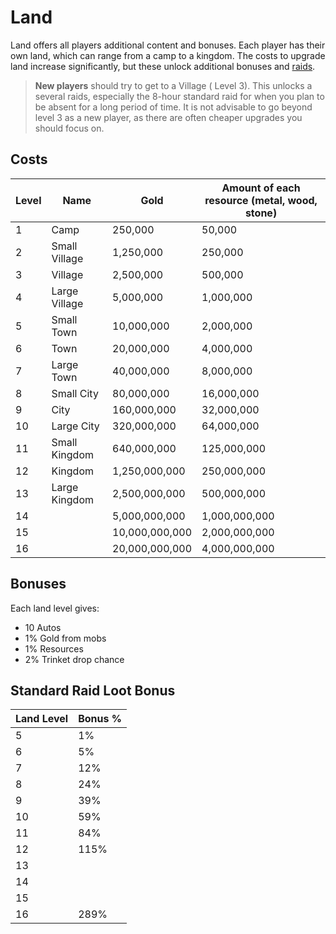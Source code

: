 # Land

Land offers all players additional content and bonuses. Each player has their own land, which can range from a camp to a kingdom. The costs to upgrade land increase significantly, but these unlock additional bonuses and [raids](raids.md).

> **New players** should try to get to a Village ( Level 3). This unlocks a several raids, especially the 8-hour standard raid for when you plan to be absent for a long period of time. It is not advisable to go beyond level 3 as a new player, as there are often cheaper upgrades you should focus on.

## Costs

| Level	| Name | Gold | Amount of each resource (metal, wood, stone) |
| ----- | ---- | --------- | ----- |
| 1 | Camp | 250,000 | 50,000 |
| 2 | Small Village | 1,250,000 | 250,000 |
| 3 | Village | 2,500,000 | 500,000 |
| 4 | Large Village | 5,000,000 | 1,000,000 |
| 5 | Small Town | 10,000,000 | 2,000,000 |
| 6 | Town | 20,000,000 | 4,000,000 |
| 7 | Large Town | 40,000,000 | 8,000,000 |
| 8 | Small City | 80,000,000 | 16,000,000 |
| 9 | City | 160,000,000 | 32,000,000 |
| 10 | Large City | 320,000,000 | 64,000,000 |
| 11 | Small Kingdom | 640,000,000 | 125,000,000 |
| 12 | Kingdom | 1,250,000,000 | 250,000,000 |
| 13 | Large Kingdom | 2,500,000,000 | 500,000,000 |
| 14 | | 5,000,000,000 | 1,000,000,000 |
| 15 | | 10,000,000,000 | 2,000,000,000 |
| 16 | | 20,000,000,000 | 4,000,000,000 |

## Bonuses

Each land level gives:

- 10 Autos
- 1% Gold from mobs
- 1% Resources
- 2% Trinket drop chance

## Standard Raid Loot Bonus

| Land Level | Bonus % |
| ---------- | ------- |
| 5 | 1% |
| 6 | 5% |
| 7 | 12% |
| 8 | 24% |
| 9 | 39% |
| 10 | 59% |
| 11 | 84% |
| 12 | 115% |
| 13 |  |
| 14 |  |
| 15 |  |
| 16 | 289% |